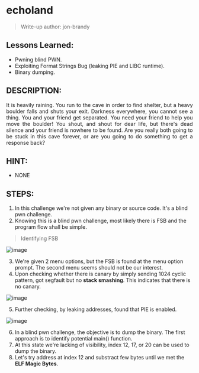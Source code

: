 # echoland

> Write-up author: jon-brandy

## Lessons Learned:
- Pwning blind PWN.
- Exploiting Format Strings Bug (leaking PIE and LIBC runtime).
- Binary dumping.

## DESCRIPTION:

<p align="justify">
It is heavily raining. You run to the cave in order to find shelter, but a heavy boulder falls and shuts your exit. Darkness everywhere, you cannot see a thing. You and your friend get separated. You need your friend to help you move the boulder! You shout, and shout for dear life, but there's dead silence and your friend is nowhere to be found. Are you really both going to be stuck in this cave forever, or are you going to do something to get a response back?
</p>


## HINT: 
- NONE

## STEPS:
1. In this challenge we're not given any binary or source code. It's a blind pwn challenge.
2. Knowing this is a blind pwn challenge, most likely there is FSB and the program flow shall be simple.

> Identifying FSB

![image](https://github.com/jon-brandy/hackthebox/assets/70703371/f65eeeb2-b606-4644-a678-80ddadf9984f)


3. We're given 2 menu options, but the FSB is found at the menu option prompt. The second menu seems should not be our interest.
4. Upon checking whether there is canary by simply sending 1024 cyclic pattern, got segfault but no **stack smashing**. This indicates that there is no canary.

![image](https://github.com/jon-brandy/hackthebox/assets/70703371/7082c50e-36e0-45e7-b6f8-6a26c4a3c6e8)


5. Further checking, by leaking addresses, found that PIE is enabled.

![image](https://github.com/jon-brandy/hackthebox/assets/70703371/dd484e18-f08c-4e6f-ad76-204490012529)


6. In a blind pwn challenge, the objective is to dump the binary. The first approach is to identify potential main() function.
7. At this state we're lacking of visibility, index 12, 17, or 20 can be used to dump the binary.
8. Let's try address at index 12 and substract few bytes until we met the **ELF Magic Bytes**.





